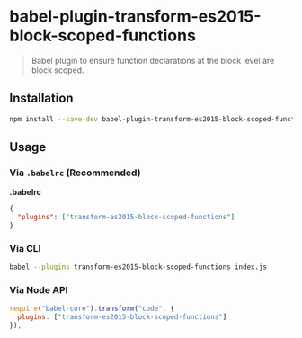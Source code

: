 # babel-plugin-transform-es2015-block-scoped-functions

> Babel plugin to ensure function declarations at the block level are block scoped.

## Installation

```sh
npm install --save-dev babel-plugin-transform-es2015-block-scoped-functions
```

## Usage

### Via `.babelrc` (Recommended)

**.babelrc**

```json
{
  "plugins": ["transform-es2015-block-scoped-functions"]
}
```

### Via CLI

```sh
babel --plugins transform-es2015-block-scoped-functions index.js
```

### Via Node API

```javascript
require("babel-core").transform("code", {
  plugins: ["transform-es2015-block-scoped-functions"]
});
```
